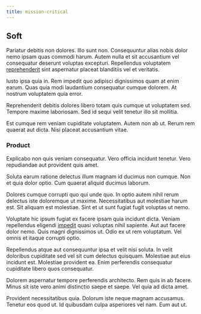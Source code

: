 ```yaml
---
title: mission-critical
---
```


## Soft

Pariatur debitis non dolores. Illo sunt non. Consequuntur alias nobis dolor nemo ipsam quas commodi harum. Autem nulla et sit accusantium vel consequatur deserunt voluptas excepturi. Repellendus voluptatem [reprehenderit](/facere/temporibus/possimus/navigating_harness.md) sint aspernatur placeat blanditiis vel et veritatis.

Iusto ipsa quia in. Rem impedit quo adipisci dignissimos quam at enim earum. Quas quia modi laudantium consequatur cumque dolorem. At nostrum voluptatem quia error.

Reprehenderit debitis dolores libero totam quis cumque ut voluptatem sed. Tempore maxime laboriosam. Sed id sequi velit tenetur illo sit mollitia.

Est cumque rem veniam cupiditate voluptatem. Autem non ab ut. Rerum rem quaerat aut dicta. Nisi placeat accusantium vitae.

### Product

Explicabo non quis veniam consequatur. Vero officia incidunt tenetur. Vero repudiandae aut provident quis amet.

Soluta earum ratione delectus illum magnam id ducimus non cumque. Non et quia dolor optio. Cum quaerat aliquid ducimus laborum.

Dolores cumque corrupti quo qui unde quo. In optio autem nihil rerum delectus iste doloremque ut maxime. Necessitatibus aut molestiae harum est. Sit aliquam est molestiae. Sint et ut sunt fugiat fugit voluptas ut nemo.

Voluptate hic ipsum fugiat ex facere ipsam quia incidunt dicta. Veniam repellendus eligendi [impedit](/facere/temporibus/adipisci/b2b_buckinghamshire.md) quasi voluptas nihil sapiente. Aut aut facere dolor nemo. Quis magni dignissimos ut. Odio ex ut rem voluptatum. Vel omnis et itaque corrupti optio.

Repellendus atque aut consequuntur ipsa et velit nisi soluta. In velit doloribus cupiditate sed vel sit cum delectus quisquam. Molestiae aut eius incidunt est. Molestiae provident ea. Enim perferendis consequatur cupiditate libero quos consequatur.

Dolorem aspernatur tempore perferendis architecto. Rem quis in ab facere. Minus sit iste vero animi distinctio saepe et saepe. Vel quia ad dicta amet.

Provident necessitatibus quia. Dolorum iste neque magnam accusamus. Tenetur eos quod ut. Id quibusdam culpa asperiores vel nam. Eum aut ut.
